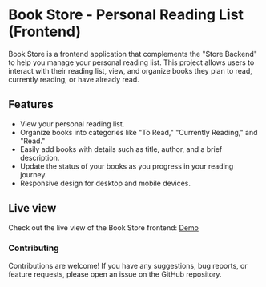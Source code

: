 # Book Store - Personal Reading List (Frontend)    
Book Store is a frontend application that complements the "Store Backend" to help you manage your personal reading list. This project allows users to interact with their reading list, view, and organize books they plan to read, currently reading, or have already read.

## Features
- View your personal reading list.
- Organize books into categories like "To Read," "Currently Reading," and "Read."
- Easily add books with details such as title, author, and a brief description.
- Update the status of your books as you progress in your reading journey.
- Responsive design for desktop and mobile devices.

## Live view 
Check out the live view of the Book Store frontend: <a href="https://biblio-tech.onrender.com" target="_blank"> Demo </a>

### Contributing
Contributions are welcome! If you have any suggestions, bug reports, or feature requests, please open an issue on the GitHub repository.
